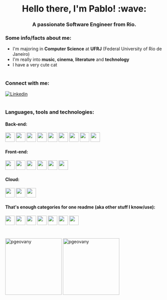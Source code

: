 <h1 align="center">Hello there, I'm Pablo! :wave:</h1>
<h3 align="center">A passionate Software Engineer from Rio.</h3>

<h3> Some info/facts about me:</h3>

- I'm majoring in **Computer Science** at **UFRJ** (Federal University of Rio de Janeiro)
- I'm really into **music**, **cinema**, **literature** and **technology**
- I have a very cute cat
#
<h3 align="left">Connect with me:</h3>

[![Linkedin](https://img.shields.io/badge/LinkedIn-0077B5?style=for-the-badge&logo=linkedin&logoColor=white)](https://www.linkedin.com/in/pablo-souza/)

#
<div>
<h3 align="left">Languages, tools and technologies:</h3>
<h4 align="left">Back-end:</h3>
<p align="left">
 <img src="https://img.shields.io/badge/JavaScript-F7DF1E?style=for-the-badge&logo=JavaScript&logoColor=white" height="30px"/>
 <img src="https://img.shields.io/badge/TypeScript-007ACC?style=for-the-badge&logo=typescript&logoColor=white" height="30px"/>
 <img src="https://img.shields.io/badge/Express.js-404D59?style=for-the-badge" height="30px"/>
 <img src="https://img.shields.io/badge/Node.js-43853D?style=for-the-badge&logo=node.js&logoColor=white" height="30px"/>
 <img src="https://img.shields.io/badge/PostgreSQL-316192?style=for-the-badge&logo=postgresql&logoColor=white" height="30px"/>
 <img src="https://img.shields.io/badge/MongoDB-4EA94B?style=for-the-badge&logo=mongodb&logoColor=white" height="30px"/>
 <img src="https://img.shields.io/badge/Prisma-3982CE?style=for-the-badge&logo=Prisma&logoColor=white" height="30px"/>
 <img src="https://img.shields.io/badge/json%20web%20tokens-323330?style=for-the-badge&logo=json-web-tokens&logoColor=pink"  height="30" >
 <img src="https://img.shields.io/badge/Jest-323330?style=for-the-badge&logo=Jest&logoColor=white" height="30px"/>
</p>
<h4 align="left">Front-end:</h3>
  <p align="left">
    <img src="https://img.shields.io/badge/HTML5-E34F26?style=for-the-badge&logo=html5&logoColor=white" height="30px"/>
    <img src="https://img.shields.io/badge/CSS3-1572B6?style=for-the-badge&logo=css3&logoColor=white" height="30px"/>
    <img src="https://img.shields.io/badge/JavaScript-F7DF1E?style=for-the-badge&logo=JavaScript&logoColor=white" height="30px"/>
    <img src="https://img.shields.io/badge/React-20232A?style=for-the-badge&logo=react&logoColor=61DAFB" height="30px"/>
    <img src="https://img.shields.io/badge/styled--components-DB7093?style=for-the-badge&logo=styled-components&logoColor=white" height="30px"/>
    <img src="https://img.shields.io/badge/Vite-B73BFE?style=for-the-badge&logo=vite&logoColor=FFD62E" height="30px"/>
  </p>
<div/>

<h4 align="left">Cloud:</h4>
<p align="left">
  <img src="https://img.shields.io/badge/Amazon_AWS-FF9900?style=for-the-badge&logo=amazonaws&logoColor=white" height="30px"/>
  <img src="https://img.shields.io/badge/Vercel-000000?style=for-the-badge&logo=vercel&logoColor=white" height="30px"/>
  <img src="https://img.shields.io/badge/Heroku-430098?style=for-the-badge&logo=heroku&logoColor=white" height="30px"/>
</p>

<h4 align="left">That's enough categories for one readme  (aka other stuff I know/use):</h4>
<p align="left">
  <img src="https://img.shields.io/badge/docker-%230db7ed.svg?style=for-the-badge&logo=docker&logoColor=white" height="30px"/>
  <img src="https://img.shields.io/badge/eslint-3A33D1?style=for-the-badge&logo=eslint&logoColor=white" height="30px"/>
  <img src="https://img.shields.io/badge/prettier-1A2C34?style=for-the-badge&logo=prettier&logoColor=F7BA3E" height="30px"/>
  <img src="https://img.shields.io/badge/C-00599C?style=for-the-badge&logo=c&logoColor=white" height="30px"/>
  <img src="https://img.shields.io/badge/Fedora-294172?style=for-the-badge&logo=fedora&logoColor=white" height="30px"/>
  <img src="https://img.shields.io/badge/Visual_Studio_Code-0078D4?style=for-the-badge&logo=visual%20studio%20code&logoColor=white" height="30px"/>
  <img src="https://img.shields.io/badge/Trello-0052CC?style=for-the-badge&logo=trello&logoColor=white" height="30px"/>  
</p>

#

<p align="left">
  <img height="180px" src="https://github-readme-stats.vercel.app/api/top-langs?username=pgeovany&show_icons=true&theme=algolia&locale=en&layout=compact" alt="pgeovany" />

<img height="180px" src="https://github-readme-stats.vercel.app/api?username=pgeovany&show_icons=true&theme=algolia&locale=en" alt="pgeovany" />
<p/>
